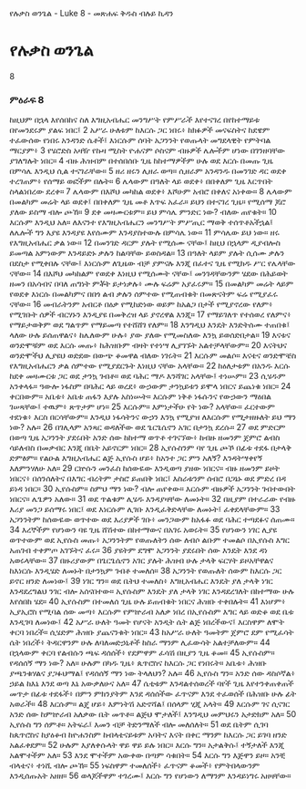 ﻿
የሉቃስ ወንጌል - Luke 8 - መጽሐፍ ቅዱስ ብሉይ ኪዳን
# የሉቃስ ወንጌል
8
### ምዕራፍ 8
 ከዚህም በኋላ እየሰበከና ስለ እግዚአብሔር መንግሥት የምሥራች እየተናገረ በየከተማይቱ በየመንደሩም ያልፍ ነበር፤
2  አሥራ ሁለቱም ከእርሱ ጋር ነበሩ፥ ከክፉዎች መናፍስትና ከደዌም ተፈውሰው የነበሩ አንዳንድ ሴቶች፤ እነርሱም ሰባት አጋንንት የወጡላት መግደላዊት የምትባል ማርያም፥
3  የሄሮድስ አዛዥ የኩዛ ሚስት ዮሐናም ሶስናም ብዙዎች ሌሎችም ሆነው በገንዘባቸው ያገለግሉት ነበር።
4  ብዙ ሕዝብም በተሰበሰቡ ጊዜ ከከተማዎችም ሁሉ ወደ እርሱ በመጡ ጊዜ በምሳሌ እንዲህ ሲል ተናገራቸው።
5  ዘሪ ዘሩን ሊዘራ ወጣ። ሲዘራም አንዳንዱ በመንገድ ዳር ወደቀ ተረገጠም፥ የሰማይ ወፎችም በሉት።
6  ሌላውም በዓለት ላይ ወደቀ፥ በበቀለም ጊዜ እርጥበት ስላልነበረው ደረቀ።
7  ሌላውም በእሾህ መካከል ወደቀ፥ እሾሁም አብሮ በቀለና አነቀው።
8  ሌላውም በመልካም መሬት ላይ ወደቀ፤ በበቀለም ጊዜ መቶ እጥፍ አፈራ። ይህን በተናገረ ጊዜ። የሚሰማ ጆሮ ያለው ይስማ ብሎ ጮኸ።
9  ደቀ መዛሙርቱም። ይህ ምሳሌ ምንድር ነው? ብለው ጠየቁት።
10  እርሱም እንዲህ አለ። ለእናንተ የእግዚአብሔርን መንግሥት ምሥጢር ማወቅ ተሰጥቶአችኋል፤ ለሌሎች ግን እያዩ እንዳያዩ እየሰሙም እንዳያስተውሉ በምሳሌ ነው።
11  ምሳሌው ይህ ነው። ዘሩ የእግዚአብሔር ቃል ነው።
12  በመንገድ ዳርም ያሉት የሚሰሙ ናቸው፤ ከዚህ በኋላም ዲያብሎስ ይመጣል አምነውም እንዳይድኑ ቃሉን ከልባቸው ይወስዳል።
13  በዓለት ላይም ያሉት ሲሰሙ ቃሉን በደስታ የሚቀበሉ ናቸው፤ እነርሱም ለጊዜው ብቻ ያምናሉ እንጂ በፈተና ጊዜ የሚክዱ ሥር የሌላቸው ናቸው።
14  በእሾህ መካከልም የወደቀ እነዚህ የሚሰሙት ናቸው፤ መንገዳቸውንም ሄደው በሕይወት ዘመን በአሳብና በባለ ጠግነት ምቾት ይታነቃሉ፥ ሙሉ ፍሬም አያፈሩም።
15  በመልካም መሬት ላይም የወደቀ እነርሱ በመልካምና በበጎ ልብ ቃሉን ሰምተው የሚጠብቁት በመጽናትም ፍሬ የሚያፈሩ ናቸው።
16  መብራትንም አብርቶ በዕቃ የሚከድነው ወይም ከአልጋ በታች የሚያኖረው የለም፥ የሚገቡት ሰዎች ብርሃኑን እንዲያዩ በመቅረዝ ላይ ያኖረዋል እንጂ።
17  የማይገለጥ የተሰወረ የለምና፥ የማይታወቅም ወደ ግልጥም የማይመጣ የተሸሸገ የለም። 
18  እንግዲህ እንዴት እንድትሰሙ ተጠበቁ፤ ላለው ሁሉ ይሰጠዋልና፥ ከሌለውም ሁሉ፥ ያው ያለው የሚመስለው እንኳ ይወሰድበታል።
19  እናቱና ወንድሞቹም ወደ እርሱ መጡ፥ ከሕዝቡም ብዛት የተነሣ ሊያገኙት አልተቻላቸውም።
20  እናትህና ወንድሞችህ ሊያዩህ ወድደው በውጭ ቆመዋል ብለው ነገሩት።
21  እርሱም መልሶ። እናቴና ወንድሞቼስ የእግዚአብሔርን ቃል ሰምተው የሚያደርጉት እነዚህ ናቸው አላቸው።
22  ከዕለታቱም በአንዱ እርሱ ከደቀ መዛሙርቱ ጋር ወደ ታንኳ ገብቶ። ወደ ባሕር ማዶ እንሻገር አላቸው፤ ተነሡም።
23  ሲሄዱም አንቀላፋ። ዓውሎ ነፋስም በባሕር ላይ ወረደ፥ ውኃውም ታንኳይቱን ይሞላ ነበርና ይጨነቁ ነበር።
24  ቀርበውም። አቤቱ፥ አቤቱ ጠፋን እያሉ አስነሡት። እርሱም ነቅቶ ነፋሱንና የውኃውን ማዕበል ገሠጻቸው፤ ተዉም፥ ጽጥታም ሆነ።
25  እርሱም። እምነታችሁ የት ነው? አላቸው። ፈርተውም ተደነቁ፥ እርስ በርሳቸውም። እንዲህ ነፋሳትንና ውኃን እንኳ የሚያዝ ለእርሱም የሚታዘዙለት ይህ ማን ነው? አሉ።
26  በገሊላም አንጻር ወዳለችው ወደ ጌርጌሴኖን አገር በታንኳ ደረሱ።
27  ወደ ምድርም በወጣ ጊዜ አጋንንት ያደሩበት አንድ ሰው ከከተማ ወጥቶ ተገናኘው፥ ከብዙ ዘመንም ጀምሮ ልብስ ሳይለብስ በመቃብር እንጂ በቤት አይኖርም ነበር።
28  ኢየሱስንም ባየ ጊዜ ጮኾ በፊቱ ተደፋ በታላቅ ድምፅም። የልዑል እግዚአብሔር ልጅ ኢየሱስ ሆይ፥ ከአንተ ጋር ምን አለኝ? እንዳትሣቀየኝ እለምንሃለሁ አለ።
29  ርኵሱን መንፈስ ከሰውዬው እንዲወጣ ያዘው ነበርና። ብዙ ዘመንም ይዞት ነበርና፥ በሰንሰለትና በእግር ብረትም ታስሮ ይጠበቅ ነበር፤ እስራቱንም ሰብሮ በጋኔኑ ወደ ምድረ በዳ ይነዳ ነበር።
30  ኢየሱስም። ስምህ ማን ነው? ብሎ ጠየቀው። እርሱም ብዙዎች አጋንንት ገብተውበት ነበርና። ሌጌዎን አለው።
31  ወደ ጥልቁም ሊሄዱ እንዳያዛቸው ለመኑት።
32  በዚያም በተራራው የብዙ እሪያ መንጋ ይሰማሩ ነበር፤ ወደ እነርሱም ሊገቡ እንዲፈቅድላቸው ለመኑት፤ ፈቀደላቸውም።
33  አጋንንትም ከሰውዬው ወጥተው ወደ እሪያዎች ገቡ፥ መንጋውም ከአፋፉ ወደ ባሕር ተጣደፉና ሰጠሙ።
34  እረኞችም የሆነውን ባዩ ጊዜ ሸሽተው በከተማውና በአገሩ አወሩት።
35  የሆነውን ነገር ሊያዩ ወጥተውም ወደ ኢየሱስ መጡ፥ አጋንንትም የወጡለትን ሰው ለብሶ ልቡም ተመልሶ በኢየሱስ እግር አጠገብ ተቀምጦ አገኙትና ፈሩ።
36  ያዩትም ደግሞ አጋንንት ያደሩበት ሰው እንዴት እንደ ዳነ አወሩላቸው።
37  በዙሪያውም በጌርጌሴኖን አገር ያሉት ሕዝብ ሁሉ ታላቅ ፍርሃት ይዞአቸዋልና ከእነርሱ እንዲሄድ ለመኑት በታንኳም ገብቶ ተመለሰ።
38  አጋንንት የወጡለት ሰውም ከእርሱ ጋር ይኖር ዘንድ ለመነው፤
39  ነገር ግን። ወደ ቤትህ ተመለስ፥ እግዚአብሔር እንዴት ያለ ታላቅ ነገር እንዳደረግልህ ንገር ብሎ አሰናበተው። ኢየሱስም እንዴት ያለ ታላቅ ነገር እንዳደረገለት በከተማው ሁሉ እየሰበከ ሄደ።
40  ኢየሱስም በተመለሰ ጊዜ ሁሉ ይጠብቁት ነበርና ሕዝቡ ተቀበሉት።
41  እነሆም፥ ኢያኢሮስ የሚባል ሰው መጣ፥ እርሱም የምኵራብ አለቃ ነበረ በኢየሱስም እግር ላይ ወድቆ ወደ ቤቱ እንዲገባ ለመነው፤
42  አሥራ ሁለት ዓመት የሆናት አንዲት ሴት ልጅ ነበረችውና፤ እርስዋም ለሞት ቀርባ ነበረች። ሲሄድም ሕዝቡ ያጨናንቁት ነበር።
43  ከአሥራ ሁለት ዓመትም ጀምሮ ደም የሚፈሳት ሴት ነበረች፥ ትዳርዋንም ሁሉ ለባለመድኃኒቶች ከስራ ማንም ሊፈውሳት አልተቻለውም።
44  በኋላውም ቀርባ የልብሱን ጫፍ ዳሰሰች፥ የደምዋም ፈሳሽ በዚያን ጊዜ ቆመ።
45  ኢየሱስም። የዳሰሰኝ ማን ነው? አለ። ሁሉም በካዱ ጊዜ፥ ጴጥሮስና ከእርሱ ጋር የነበሩት። አቤቱ፥ ሕዝቡ ያጫንቁሃልና ያጋፉህማል፤ የዳሰሰኝ ማን ነው ትላለህን? አሉ።
46  ኢየሱስ ግን። አንድ ሰው ዳስሶኛል፥ ኃይል ከእኔ እንደ ወጣ እኔ አውቃለሁና አለ።
47  ሴቲቱም እንዳልተሰወረች ባየች ጊዜ እየተንቀጠቀጠች መጥታ በፊቱ ተደፋች፥ በምን ምክንያትም እንደ ዳሰሰችው ፈጥናም እንደ ተፈወሰች በሕዝቡ ሁሉ ፊት አወራች።
48  እርሱም። ልጄ ሆይ፥ እምነትሽ አድኖሻል፤ በሰላም ሂጂ አላት።
49  እርሱም ገና ሲናገር አንድ ሰው ከምኵራብ አለቃው ቤት መጥቶ። ልጅህ ሞታለች፤ እንግዲህ መምህሩን አታድክም አለ።
50  ኢየሱስ ግን ሰምቶ። አትፍራ፤ እመን ብቻ ትድንማለች ብሎ መለሰለት።
51  ወደ ቤትም ሲገባ ከጴጥሮስና ከያዕቆብ ከዮሐንስም ከብላቴናይቱም አባትና እናት በቀር ማንም ከእርሱ ጋር ይገባ ዘንድ አልፈቀደም።
52  ሁሉም እያለቀሱላት ዋይ ዋይ ይሉ ነበር። እርሱ ግን። አታልቅሱ፤ ተኝታለች እንጂ አልሞተችም አለ።
53  እንደ ሞተችም አውቀው በጣም ሳቁበት።
54  እርሱ ግን እጅዋን ይዞ። አንቺ ብላቴና፥ ተነሺ ብሎ ጮኸ።
55  ነፍስዋም ተመለሰች፥ ፈጥናም ቆመች፥ የምትበላውንም እንዲሰጡአት አዘዘ።
56  ወላጆችዋም ተገረሙ፤ እርሱ ግን የሆነውን ለማንም እንዳይነግሩ አዘዛቸው።
